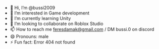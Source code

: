 - 👋 Hi, I’m @bussi2009
- 👀 I’m interested in Game development 
- 🌱 I’m currently learning Unity
- 💞️ I’m looking to collaborate on Roblox Studio
- 📫 How to reach me feresdamak@gmail.com / DM bussi.0 on discord
- 😄 Pronouns: male
- ⚡ Fun fact: Error 404 not found 

<!---
bussi2009/bussi2009 is a ✨ special ✨ repository because its `README.md` (this file) appears on your GitHub profile.
You can click the Preview link to take a look at your changes.
--->
